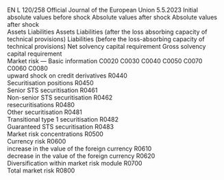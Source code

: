 EN  L 120/258 Official Journal of the European Union 5.5.2023
 Initial absolute values 
before shock  Absolute values after shock  Absolute values after shock  
Assets  Liabilities  Assets  Liabilities (after the 
loss absorbing 
capacity of technical 
provisions)  Liabilities (before the 
loss-absorbing 
capacity of technical 
provisions)  Net solvency 
capital 
requirement  Gross 
solvency 
capital 
requirement  
Market risk — Basic information  C0020  C0030  C0040  C0050  C0070  C0060  C0080  
upward shock on credit derivatives  R0440  
Securitisation positions  R0450  
Senior STS securitisation  R0461  
Non-senior STS securitisation  R0462  
resecuritisations  R0480  
Other securitisation  R0481  
Transitional type 1 securitisation  R0482  
Guaranteed STS securitisation  R0483  
Market risk concentrations  R0500  
Currency risk  R0600  
increase in the value of the foreign currency  R0610  
decrease in the value of the foreign currency  R0620  
Diversification within market risk module  R0700  
Total market risk  R0800